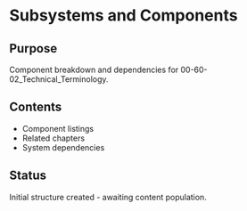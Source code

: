 # Subsystems and Components

## Purpose
Component breakdown and dependencies for 00-60-02_Technical_Terminology.

## Contents
- Component listings
- Related chapters
- System dependencies

## Status
Initial structure created - awaiting content population.
